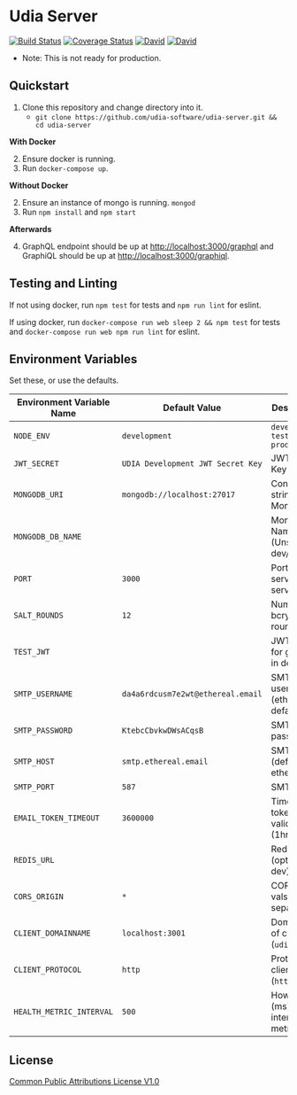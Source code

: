 # Udia Server

[![Build Status](https://img.shields.io/travis/udia-software/udia-server/master.svg?style=flat-square)](https://travis-ci.org/udia-software/udia-server)
[![Coverage Status](https://img.shields.io/coveralls/github/udia-software/udia-server/master.svg?style=flat-square)](https://coveralls.io/github/udia-software/udia-server?branch=master)
[![David](https://img.shields.io/david/udia-software/udia-server.svg?style=flat-square)](https://david-dm.org/udia-software/udia-server)
[![David](https://img.shields.io/david/dev/udia-software/udia-server.svg?style=flat-square)](https://david-dm.org/udia-software/udia-server?type=dev)

* Note: This is not ready for production.

## Quickstart

1. Clone this repository and change directory into it.
    * `git clone https://github.com/udia-software/udia-server.git && cd udia-server`

**With Docker**

2. Ensure docker is running.
3. Run `docker-compose up`.

**Without Docker**

2. Ensure an instance of mongo is running. `mongod`
3. Run `npm install` and `npm start`

**Afterwards**

4. GraphQL endpoint should be up at [http://localhost:3000/graphql](http://localhost:3000/graphql) and GraphiQL should be up at [http://localhost:3000/graphiql](http://localhost:3000/graphiql).

## Testing and Linting

If not using docker, run `npm test` for tests and `npm run lint` for eslint.

If using docker, run `docker-compose run web sleep 2 && npm test` for tests and `docker-compose run web npm run lint` for eslint.

## Environment Variables

Set these, or use the defaults.

| Environment Variable Name | Default Value                     | Description                       |
|---------------------------|-----------------------------------|-----------------------------------|
| `NODE_ENV`                | `development`                     | `development` `test` `production` |
| `JWT_SECRET`              | `UDIA Development JWT Secret Key` | JWT Secret Key                    |
| `MONGODB_URI`             | `mongodb://localhost:27017`       | Connection string for MongoDB     |
| `MONGODB_DB_NAME`         | ` `                               | MongoDB Name (Unsed in dev/test)  |
| `PORT`                    | `3000`                            | Port for serving http server      |
| `SALT_ROUNDS`             | `12`                              | Number of bcrypt rounds           |
| `TEST_JWT`                | ` `                               | JWT to use for graphiql in dev    |
| `SMTP_USERNAME`           | `da4a6rdcusm7e2wt@ethereal.email` | SMTP username (ethereal default)  |
| `SMTP_PASSWORD`           | `KtebcCbvkwDWsACqsB`              | SMTP password                     |
| `SMTP_HOST`               | `smtp.ethereal.email`             | SMTP host (defaults to ethereal)  |
| `SMTP_PORT`               | `587`                             | SMTP port                         |
| `EMAIL_TOKEN_TIMEOUT`     | `3600000`                         | Timed email token validity (1hr)  |
| `REDIS_URL`               | ` `                               | Redis conn (optional in dev)      |
| `CORS_ORIGIN`             | `*`                               | CORS origin vals, ` ` separated   |
| `CLIENT_DOMAINNAME`       | `localhost:3001`                  | Domain:port of client (`udia.ca`) |
| `CLIENT_PROTOCOL`         | `http`                            | Protocol of client (`https`)      |
| `HEALTH_METRIC_INTERVAL`  | `500`                             | How long (ms) interval metrics    |

## License

[Common Public Attributions License V1.0](LICENSE)
